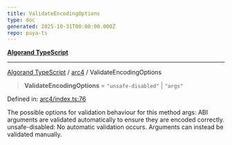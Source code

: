 ```yaml
---
title: ValidateEncodingOptions
type: doc
generated: 2025-10-31T00:00:00.000Z
repo: puya-ts
---
```


[**Algorand TypeScript**](docs/_md/README)

---

[Algorand TypeScript](docs/_md/modules) / [arc4](/reference/algorand-typescript/api/arc4/readme/) / ValidateEncodingOptions

> **ValidateEncodingOptions** = `"unsafe-disabled"` \| `"args"`

Defined in: [arc4/index.ts:76](https://github.com/algorandfoundation/puya-ts/blob/main/packages/algo-ts/src/arc4/index.ts#L76)

The possible options for validation behaviour for this method
args: ABI arguments are validated automatically to ensure they are encoded correctly.
unsafe-disabled: No automatic validation occurs. Arguments can instead be validated manually.
